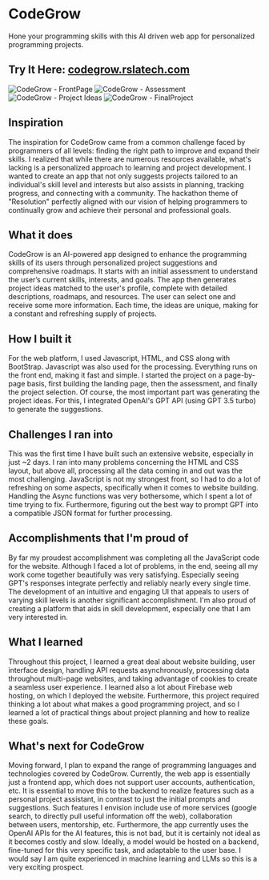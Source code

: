 # CodeGrow
Hone your programming skills with this AI driven web app for personalized programming projects.


## Try It Here: [codegrow.rslatech.com](https://codegrow.rslatech.com/)
![CodeGrow - FrontPage](https://github.com/dot-ammar/CodeGrow/assets/80134790/4a820578-935c-40e4-9d71-73c7d6b1b76c)
![CodeGrow - Assessment](https://github.com/dot-ammar/CodeGrow/assets/80134790/9ef613ef-1884-487e-9d9f-33c7a87a58dc)
![CodeGrow - Project Ideas](https://github.com/dot-ammar/CodeGrow/assets/80134790/e3f25d84-b77d-4246-9a47-114e710fd475)
![CodeGrow - FinalProject](https://github.com/dot-ammar/CodeGrow/assets/80134790/e49d62cf-0250-4f88-a171-2b3f38dbaed3)

## Inspiration
The inspiration for CodeGrow came from a common challenge faced by programmers of all levels: finding the right path to improve and expand their skills. I realized that while there are numerous resources available, what's lacking is a personalized approach to learning and project development. I wanted to create an app that not only suggests projects tailored to an individual's skill level and interests but also assists in planning, tracking progress, and connecting with a community. The hackathon theme of "Resolution" perfectly aligned with our vision of helping programmers to continually grow and achieve their personal and professional goals.

## What it does
CodeGrow is an AI-powered app designed to enhance the programming skills of its users through personalized project suggestions and comprehensive roadmaps. It starts with an initial assessment to understand the user’s current skills, interests, and goals. The app then generates project ideas matched to the user's profile, complete with detailed descriptions, roadmaps, and resources. The user can select one and receive some more information. Each time, the ideas are unique, making for a constant and refreshing supply of projects.

## How I built it
For the web platform, I used Javascript, HTML, and CSS along with BootStrap. Javascript was also used for the processing. Everything runs on the front end, making it fast and simple. I started the project on a page-by-page basis, first building the landing page, then the assessment, and finally the project selection. Of course, the most important part was generating the project ideas. For this, I integrated OpenAI's GPT API (using GPT 3.5 turbo) to generate the suggestions. 

## Challenges I ran into
This was the first time I have built such an extensive website, especially in just ~2 days. I ran into many problems concerning the HTML and CSS layout, but above all, processing all the data coming in and out was the most challenging. JavaScript is not my strongest front, so I had to do a lot of refreshing on some aspects, specifically when it comes to website building. Handling the Async functions was very bothersome, which I spent a lot of time trying to fix. Furthermore, figuring out the best way to prompt GPT into a compatible JSON format for further processing.

## Accomplishments that I'm proud of
By far my proudest accomplishment was completing all the JavaScript code for the website. Although I faced a lot of problems, in the end, seeing all my work come together beautifully was very satisfying. Especially seeing GPT's responses integrate perfectly and reliably nearly every single time. The development of an intuitive and engaging UI that appeals to users of varying skill levels is another significant accomplishment. I'm also proud of creating a platform that aids in skill development, especially one that I am very interested in. 

## What I learned
Throughout this project, I learned a great deal about website building, user interface design, handling API requests asynchronously, processing data throughout multi-page websites, and taking advantage of cookies to create a seamless user experience. I learned also a lot about Firebase web hosting, on which I deployed the website. Furthermore, this project required thinking a lot about what makes a good programming project, and so I learned a lot of practical things about project planning and how to realize these goals.

## What's next for CodeGrow
Moving forward, I plan to expand the range of programming languages and technologies covered by CodeGrow. Currently, the web app is essentially just a frontend app, which does not support user accounts, authentication, etc. It is essential to move this to the backend to realize features such as a personal project assistant, in contrast to just the initial prompts and suggestions. Such features I envision include use of more services (google search, to directly pull useful information off the web), collaboration between users, mentorship, etc. Furthermore, the app currently uses the OpenAI APIs for the AI features, this is not bad, but it is certainly not ideal as it becomes costly and slow. Ideally, a model would be hosted on a backend, fine-tuned for this very specific task, and adaptable to the user base. I would say I am quite experienced in machine learning and LLMs so this is a very exciting prospect.
